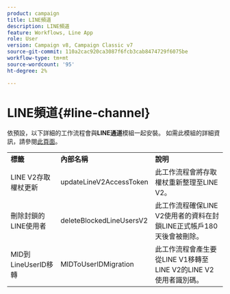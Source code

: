 ```yaml
---
product: campaign
title: LINE頻道
description: LINE頻道
feature: Workflows, Line App
role: User
version: Campaign v8, Campaign Classic v7
source-git-commit: 110a2cac920ca3087f6fcb3cab8474729f6075be
workflow-type: tm+mt
source-wordcount: '95'
ht-degree: 2%

---
```



# LINE頻道{#line-channel}

依預設，以下詳細的工作流程會與&#x200B;**LINE通道**&#x200B;模組一起安裝。 如需此模組的詳細資訊，請參閱[此頁面](../../v8/send/line/line.md)。

<table> 
 <tbody> 
  <tr> 
   <td> <strong>標籤</strong><br /> </td> 
   <td> <strong>內部名稱</strong><br /> </td> 
   <td> <strong>說明</strong><br /> </td> 
  </tr> 
  <tr> 
   <td> <span class="uicontrol">LINE V2存取權杖更新</span> <br /> </td> 
   <td> <span class="uicontrol">updateLineV2AccessToken</span> <br /> </td> 
   <td> 此工作流程會將存取權杖重新整理至LINE V2。<br /> </td> 
  </tr> 
  <tr> 
   <td> <span class="uicontrol">刪除封鎖的LINE使用者</span> <br /> </td> 
   <td> <span class="uicontrol">deleteBlockedLineUsersV2</span> <br /> </td> 
   <td> 此工作流程確保LINE V2使用者的資料在封鎖LINE正式帳戶180天後會被刪除。<br /> </td> 
  </tr> 
  <tr> 
   <td> <span class="uicontrol">MID到LineUserID移轉</span> <br /> </td> 
   <td> <span class="uicontrol">MIDToUserIDMigration</span> <br /> </td> 
   <td> 此工作流程會產生要從LINE V1移轉至LINE V2的LINE V2使用者識別碼。<br /> </td> 
  </tr> 
 </tbody> 
</table>

